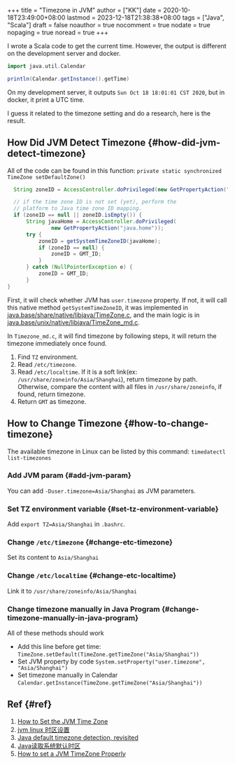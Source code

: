 +++
title = "Timezone in JVM"
author = ["KK"]
date = 2020-10-18T23:49:00+08:00
lastmod = 2023-12-18T21:38:38+08:00
tags = ["Java", "Scala"]
draft = false
noauthor = true
nocomment = true
nodate = true
nopaging = true
noread = true
+++

I wrote a Scala code to get the current time. However, the output is different on the development server and docker.

```scala
import java.util.Calendar

println(Calendar.getInstance().getTime)
```

On my development server, it outputs `Sun Oct 18 18:01:01 CST 2020`, but in docker, it print a UTC time.

I guess it related to the timezone setting and do a research, here is the result.


## How Did JVM Detect Timezone {#how-did-jvm-detect-timezone}

All of the code can be found in this function: `private static synchronized TimeZone setDefaultZone()`

```java
  String zoneID = AccessController.doPrivileged(new GetPropertyAction("user.timezone"));

  // if the time zone ID is not set (yet), perform the
  // platform to Java time zone ID mapping.
  if (zoneID == null || zoneID.isEmpty()) {
      String javaHome = AccessController.doPrivileged(
              new GetPropertyAction("java.home"));
      try {
          zoneID = getSystemTimeZoneID(javaHome);
          if (zoneID == null) {
              zoneID = GMT_ID;
          }
      } catch (NullPointerException e) {
          zoneID = GMT_ID;
      }
}
```

First, it will check whether JVM has `user.timezone` property. If not, it will call this native method `getSystemTimeZoneID`, it was implemented in [java.base/share/native/libjava/TimeZone.c](https://github.com/AdoptOpenJDK/openjdk-jdk9u-backup-03-sep-2018/blob/master/jdk/src/java.base/share/native/libjava/TimeZone.c), and the main logic is in [java.base/unix/native/libjava/TimeZone_md.c](https://github.com/AdoptOpenJDK/openjdk-jdk9u-backup-03-sep-2018/blob/17007f6a09f553801fd424d3c71382717975f66d/jdk/src/java.base/unix/native/libjava/TimeZone_md.c).

In `Timezone_md.c`, it will find timezone by following steps, it will return the timezone immediately once found.

1.  Find `TZ` environment.
2.  Read `/etc/timezone`.
3.  Read `/etc/localtime`. If it is a soft link(ex: `/usr/share/zoneinfo/Asia/Shanghai`), return timezone by path. Otherwise, compare the content with all files in `/usr/share/zoneinfo`, if found, return timezone.
4.  Return `GMT` as timezone.


## How to Change Timezone {#how-to-change-timezone}

The available timezone in Linux can be listed by this command: `timedatectl list-timezones`


### Add JVM param {#add-jvm-param}

You can add `-Duser.timezone=Asia/Shanghai` as JVM parameters.


### Set TZ environment variable {#set-tz-environment-variable}

Add `export TZ=Asia/Shanghai` in `.bashrc`.


### Change `/etc/timezone` {#change-etc-timezone}

Set its content to `Asia/Shanghai`


### Change `/etc/localtime` {#change-etc-localtime}

Link it to `/usr/share/zoneinfo/Asia/Shanghai`


### Change timezone manually in Java Program {#change-timezone-manually-in-java-program}

All of these methods should work

-   Add this line before get time: `TimeZone.setDefault(TimeZone.getTimeZone("Asia/Shanghai"))`
-   Set JVM property by code `System.setProperty("user.timezone", "Asia/Shanghai")`
-   Set timezone manually in Calendar `Calendar.getInstance(TimeZone.getTimeZone("Asia/Shanghai"))`


## Ref {#ref}

1.  [How to Set the JVM Time Zone](https://www.baeldung.com/java-jvm-time-zone)
2.  [jvm linux 时区设置](https://cloud.tencent.com/developer/article/1175487)
3.  [Java default timezone detection, revisited](http://kaiwangchen.github.io/2018/09/30/java-timezone-revisited.html)
4.  [Java读取系统默认时区](https://www.cnblogs.com/darange/p/9368245.html)
5.  [How to set a JVM TimeZone Properly](https://stackoverflow.com/questions/2493749/how-to-set-a-jvm-timezone-properly/64415095#64415095)
